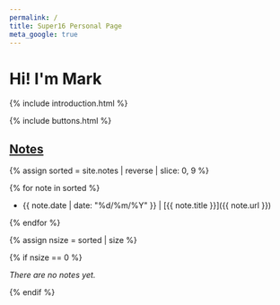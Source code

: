 ```yaml
---
permalink: /
title: Super16 Personal Page
meta_google: true
---
```


# Hi! I'm Mark

{% include introduction.html %}

{% include buttons.html %}

## [Notes](/notes)

{% assign sorted = site.notes | reverse | slice: 0, 9 %}

{% for note in sorted %}

- {{ note.date | date: "%d/%m/%Y" }} \| [{{ note.title }}]({{ note.url }})

{% endfor %}

{% assign nsize = sorted | size %}

{% if nsize == 0 %}

*There are no notes yet.*

{% endif %}
